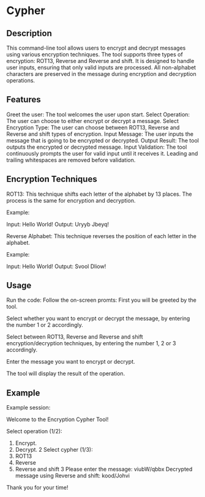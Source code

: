 # Cypher

## Description

<!-- Add third encription -->

This command-line tool allows users to encrypt and decrypt messages using various encryption techniques. The tool supports three types of encryption: ROT13, Reverse and Reverse and shift. It is designed to handle user inputs, ensuring that only valid inputs are processed. All non-alphabet characters are preserved in the message during encryption and decryption operations.

## Features

Greet the user: The tool welcomes the user upon start.
Select Operation: The user can choose to either encrypt or decrypt a message.
Select Encryption Type: The user can choose between ROT13, Reverse and Reverse and shift types of encryption.
Input Message: The user inputs the message that is going to be encrypted or decrypted.
Output Result: The tool outputs the encrypted or decrypted message.
Input Validation: The tool continuously prompts the user for valid input until it receives it. Leading and trailing whitespaces are removed before validation.

## Encryption Techniques

ROT13: This technique shifts each letter of the alphabet by 13 places. The process is the same for encryption and decryption.

Example:

Input: Hello World!
Output: Uryyb Jbeyq!

Reverse Alphabet: This technique reverses the position of each letter in the alphabet.

Example:

Input: Hello World!
Output: Svool Dliow!

## Usage

Run the code:
Follow the on-screen promts:
First you will be greeted by the tool. 

Select whether you want to encrypt or decrypt the message, by entering the number 1 or 2 accordingly.

Select between ROT13, Reverse and Reverse and shift encryption/decryption techniques, by entering the number 1, 2 or 3 accordingly.

Enter the message you want to encrypt or decrypt.

The tool will display the result of the operation.

## Example
Example session:

Welcome to the Encryption Cypher Tool!

Select operation (1/2):
1. Encrypt.
2. Decrypt.
2
Select cypher (1/3):
1. ROT13
2. Reverse
3. Reverse and shift
3
Please enter the message: 
viubW/qbbx
Decrypted message using Reverse and shift: 
kood/Johvi

Thank you for your time!